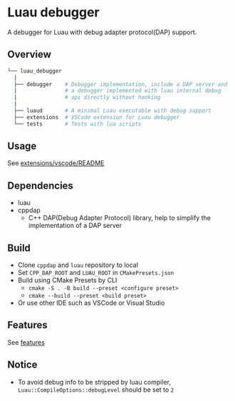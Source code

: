 # Luau debugger

A debugger for Luau with debug adapter protocol(DAP) support.

## Overview

```bash
└── luau_debugger
  |
  ├── debugger    # Debugger implementation, include a DAP server and
  |               # a debugger implemented with luau internal debug
  |               # api directly without hooking
  |
  ├── luaud       # A minimal Luau executable with debug support
  ├── extensions  # VSCode extension for Luau debugger
  └── tests       # Tests with lua scripts
```

## Usage

See [extensions/vscode/README](./extensions/vscode/README.md)

## Dependencies

- luau
- cppdap
  - C++ DAP(Debug Adapter Protocol) library, help to simplify the implementation of a DAP server

## Build
- Clone `cppdap` and `luau` repository to local
- Set `CPP_DAP_ROOT` and `LUAU_ROOT` in `CMakePresets.json`
- Build using CMake Presets by CLI
  - `cmake -S . -B build --preset <configure preset>`
  - `cmake --build --preset <build preset>`
- Or use other IDE such as VSCode or Visual Studio

## Features

See [features](./extensions/vscode/README.md#features)

## Notice

- To avoid debug info to be stripped by luau compiler, `Luau::CompileOptions::debugLevel` should be set to `2`